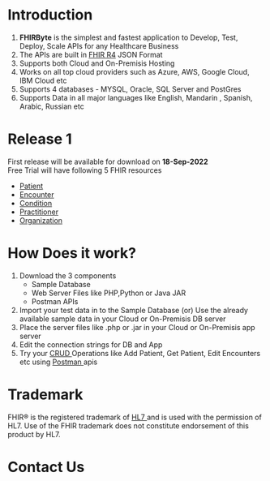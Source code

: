# Introduction
<ol>
  <li> <b>FHIRByte</b> is the simplest and fastest application to Develop, Test, Deploy, Scale APIs for any Healthcare Business </li>
  <li> The APIs are built in <a href = 'https://www.hl7.org/fhir/' target='_blank'> FHIR R4</a> JSON Format </li>
  <li> Supports both Cloud and On-Premisis Hosting </li>
  <li> Works on all top cloud providers such as Azure, AWS, Google Cloud, IBM Cloud etc</li>
  <li> Supports 4 databases - MYSQL, Oracle, SQL Server and PostGres </li>
  <li> Supports Data in all major languages like English, Mandarin , Spanish, Arabic, Russian etc </li>
</ol>

# Release 1
First release will be available for download on <b>18-Sep-2022</b> <br>
Free Trial will have following 5 FHIR resources
<ul> 
  <li> <a href = 'https://build.fhir.org/patient.html' target='_blank'> Patient </a> </li>
  <li> <a href = 'https://build.fhir.org/encounter.html' target='_blank'> Encounter  </a> </li>
  <li> <a href = 'https://build.fhir.org/condition.html' target='_blank'> Condition  </a> </li>
  <li> <a href = 'https://build.fhir.org/practitioner.html' target='_blank'> Practitioner  </a> </li>
  <li> <a href = 'https://build.fhir.org/organization.html' target='_blank'> Organization  </a> </li>
</ul>

# How Does it work?
<ol>
  <li> Download the 3 components
    <ul> <li> Sample Database </li>
      <li> Web Server Files like PHP,Python or Java JAR </li>
      <li> Postman APIs </li> </ul> </li>   
  <li> Import your test data in to the Sample Database (or) Use the already available sample data in your Cloud or On-Premisis DB server</li> 
  <li> Place the server files like .php or .jar in your Cloud or On-Premisis app server  </li>
  <li> Edit the connection strings for DB and App </li>
  <li> Try your <a href = 'https://en.wikipedia.org/wiki/Create,_read,_update_and_delete' target='_blank'> CRUD </a> Operations like Add Patient, Get Patient, Edit Encounters etc using <a href = 'https://www.postman.com/' target='_blank'> Postman </a>  apis </li>
</ol>  

# Trademark
FHIR® is the registered trademark of <a href = 'https://www.hl7.org/' target='_blank'> HL7 </a> and is used with the permission of HL7. Use of the FHIR trademark does not constitute endorsement of this product by HL7.
# Contact Us

